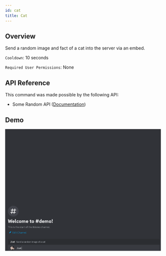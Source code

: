 ```yaml
---
id: cat
title: Cat
---
```


## Overview

Send a random image and fact of a cat into the server via an embed.

`Cooldown`: 10 seconds

`Required User Permissions`: None

## API Reference

This command was made possible by the following API:

- Some Random API ([Documentation](https://some-random-api.com/docs/welcome/introduction))

## Demo

![Cat Command Demo GIF](../../../public/images/cat.gif)
